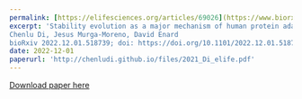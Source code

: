 ```yaml
---
permalink: [https://elifesciences.org/articles/69026](https://www.biorxiv.org/content/10.1101/2022.12.01.518739v1.abstract)
excerpt: 'Stability evolution as a major mechanism of human protein adaptation in response to viruses
Chenlu Di, Jesus Murga-Moreno, David Enard
bioRxiv 2022.12.01.518739; doi: https://doi.org/10.1101/2022.12.01.518739'
date: 2022-12-01
paperurl: 'http://chenludi.github.io/files/2021_Di_elife.pdf'
---
```

[Download paper here](https://www.biorxiv.org/content/10.1101/2022.12.01.518739v1.full.pdf)
